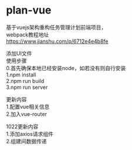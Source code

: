 # plan-vue<br>
基于vuejs架构重构任务管理计划前端项目，<br>
webpack教程地址<br>
https://www.jianshu.com/p/6712e4e4b8fe <br>

添加UI文件<br>
使用步骤<br>
0.首先确保本地已经安装node，如若没有则自行安装<br>
1.npm install<br>
2.npm run build<br>
3.npm run server<br>

更新内容<br>
1.配置vue相关信息<br>
2.加入vue-router<br>

1022更新内容<br>
1.添加axios请求组件<br>
2.组建间数据传递<br>


